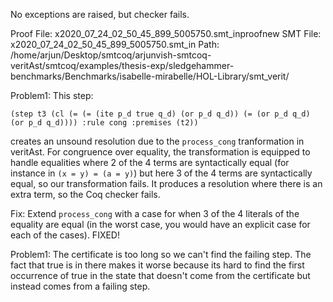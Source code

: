 No exceptions are raised, but checker fails.

Proof File: x2020_07_24_02_50_45_899_5005750.smt_inproofnew
SMT File: x2020_07_24_02_50_45_899_5005750.smt_in
Path: /home/arjun/Desktop/smtcoq/arjunvish-smtcoq-veritAst/smtcoq/examples/thesis-exp/sledgehammer-benchmarks/Benchmarks/isabelle-mirabelle/HOL-Library/smt_verit/

Problem1:
This step:
```
(step t3 (cl (= (= (ite p_d true q_d) (or p_d q_d)) (= (or p_d q_d) (or p_d q_d)))) :rule cong :premises (t2))
```
creates an unsound resolution due to the `process_cong` tranformation in veritAst. For congruence over 
equality, the transformation is equipped to handle equalities where 2 of the 4 terms are syntactically 
equal (for instance in `(x = y) = (a = y)`) but here 3 of the 4 terms are syntactically equal, so our transformation fails. It produces a resolution where there is an extra term, so the Coq checker fails.

Fix: Extend `process_cong` with a case for when 3 of the 4 literals of the equality are equal (in the worst case, you would have an explicit case for each of the cases). FIXED!

Problem1:
The certificate is too long so we can't find the failing step. The fact that true is in there makes it worse because its hard to find the first occurrence of true in the state that doesn't come from the certificate but instead comes from a failing step.